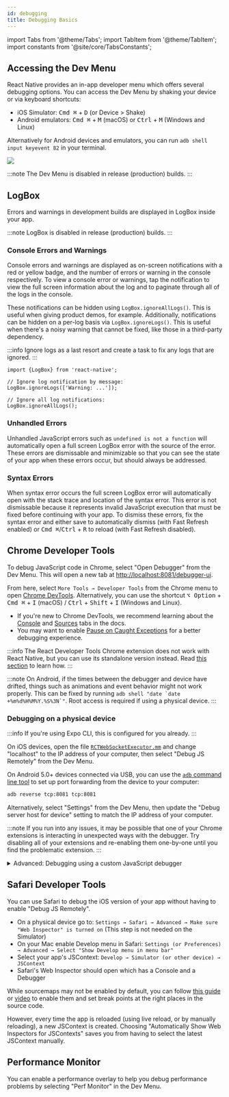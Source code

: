 ```yaml
---
id: debugging
title: Debugging Basics
---
```


import Tabs from '@theme/Tabs'; import TabItem from '@theme/TabItem'; import constants from '@site/core/TabsConstants';

## Accessing the Dev Menu

React Native provides an in-app developer menu which offers several debugging options. You can access the Dev Menu by shaking your device or via keyboard shortcuts:

- iOS Simulator: <kbd>Cmd ⌘</kbd> + <kbd>D</kbd> (or Device > Shake)
- Android emulators: <kbd>Cmd ⌘</kbd> + <kbd>M</kbd> (macOS) or <kbd>Ctrl</kbd> + <kbd>M</kbd> (Windows and Linux)

Alternatively for Android devices and emulators, you can run `adb shell input keyevent 82` in your terminal.

![](/docs/assets/DevMenu.png)

:::note
The Dev Menu is disabled in release (production) builds.
:::

## LogBox

Errors and warnings in development builds are displayed in LogBox inside your app.

:::note
LogBox is disabled in release (production) builds.
:::

### Console Errors and Warnings

Console errors and warnings are displayed as on-screen notifications with a red or yellow badge, and the number of errors or warning in the console respectively. To view a console error or warnings, tap the notification to view the full screen information about the log and to paginate through all of the logs in the console.

These notifications can be hidden using `LogBox.ignoreAllLogs()`. This is useful when giving product demos, for example. Additionally, notifications can be hidden on a per-log basis via `LogBox.ignoreLogs()`. This is useful when there's a noisy warning that cannot be fixed, like those in a third-party dependency.

:::info
Ignore logs as a last resort and create a task to fix any logs that are ignored.
:::

```tsx
import {LogBox} from 'react-native';

// Ignore log notification by message:
LogBox.ignoreLogs(['Warning: ...']);

// Ignore all log notifications:
LogBox.ignoreAllLogs();
```

### Unhandled Errors

Unhandled JavaScript errors such as `undefined is not a function` will automatically open a full screen LogBox error with the source of the error. These errors are dismissable and minimizable so that you can see the state of your app when these errors occur, but should always be addressed.

### Syntax Errors

When syntax error occurs the full screen LogBox error will automatically open with the stack trace and location of the syntax error. This error is not dismissable because it represents invalid JavaScript execution that must be fixed before continuing with your app. To dismiss these errors, fix the syntax error and either save to automatically dismiss (with Fast Refresh enabled) or <kbd>Cmd ⌘</kbd>/<kbd>Ctrl</kbd> + <kbd>R</kbd> to reload (with Fast Refresh disabled).

## Chrome Developer Tools

To debug JavaScript code in Chrome, select "Open Debugger" from the Dev Menu. This will open a new tab at [http://localhost:8081/debugger-ui](http://localhost:8081/debugger-ui).

From here, select `More Tools → Developer Tools` from the Chrome menu to open [Chrome DevTools](https://developer.chrome.com/devtools). Alternatively, you can use the shortcut <kbd>⌥ Option</kbd> + <kbd>Cmd ⌘</kbd> + <kbd>I</kbd> (macOS) / <kbd>Ctrl</kbd> + <kbd>Shift</kbd> + <kbd>I</kbd> (Windows and Linux).

- If you're new to Chrome DevTools, we recommend learning about the [Console](https://developer.chrome.com/docs/devtools/#console) and [Sources](https://developer.chrome.com/docs/devtools/#sources) tabs in the docs.
- You may want to enable [Pause on Caught Exceptions](https://developer.chrome.com/docs/devtools/javascript/breakpoints/#exceptions) for a better debugging experience.

:::info
The React Developer Tools Chrome extension does not work with React Native, but you can use its standalone version instead. Read [this section](debugging.md#react-developer-tools) to learn how.
:::

:::note
On Android, if the times between the debugger and device have drifted, things such as animations and event behavior might not work properly. This can be fixed by running `` adb shell "date `date +%m%d%H%M%Y.%S%3N`" ``. Root access is required if using a physical device.
:::

### Debugging on a physical device

:::info
If you're using Expo CLI, this is configured for you already.
:::

<Tabs groupId="platform" defaultValue={constants.defaultPlatform} values={constants.platforms} className="pill-tabs">
<TabItem value="ios">

On iOS devices, open the file [`RCTWebSocketExecutor.mm`](https://github.com/facebook/react-native/blob/master/packages/react-native/React/CoreModules/RCTWebSocketExecutor.mm) and change "localhost" to the IP address of your computer, then select "Debug JS Remotely" from the Dev Menu.

</TabItem>
<TabItem value="android">

On Android 5.0+ devices connected via USB, you can use the [`adb` command line tool](http://developer.android.com/tools/help/adb.html) to set up port forwarding from the device to your computer:

```sh
adb reverse tcp:8081 tcp:8081
```

Alternatively, select "Settings" from the Dev Menu, then update the "Debug server host for device" setting to match the IP address of your computer.

</TabItem>
</Tabs>

:::note
If you run into any issues, it may be possible that one of your Chrome extensions is interacting in unexpected ways with the debugger. Try disabling all of your extensions and re-enabling them one-by-one until you find the problematic extension.
:::

<details>
<summary>Advanced: Debugging using a custom JavaScript debugger</summary>

To use a custom JavaScript debugger in place of Chrome Developer Tools, set the `REACT_DEBUGGER` environment variable to a command that will start your custom debugger. You can then select "Open Debugger" from the Dev Menu to start debugging.

The debugger will receive a list of all project roots, separated by a space. For example, if you set `REACT_DEBUGGER="node /path/to/launchDebugger.js --port 2345 --type ReactNative"`, then the command `node /path/to/launchDebugger.js --port 2345 --type ReactNative /path/to/reactNative/app` will be used to start your debugger.

:::note
Custom debugger commands executed this way should be short-lived processes, and they shouldn't produce more than 200 kilobytes of output.
:::

</details>

## Safari Developer Tools

You can use Safari to debug the iOS version of your app without having to enable "Debug JS Remotely".

- On a physical device go to: `Settings → Safari → Advanced → Make sure "Web Inspector" is turned on` (This step is not needed on the Simulator)
- On your Mac enable Develop menu in Safari: `Settings (or Preferences) → Advanced → Select "Show Develop menu in menu bar"`
- Select your app's JSContext: `Develop → Simulator (or other device) → JSContext`
- Safari's Web Inspector should open which has a Console and a Debugger

While sourcemaps may not be enabled by default, you can follow [this guide](http://blog.nparashuram.com/2019/10/debugging-react-native-ios-apps-with.html) or [video](https://www.youtube.com/watch?v=GrGqIIz51k4) to enable them and set break points at the right places in the source code.

However, every time the app is reloaded (using live reload, or by manually reloading), a new JSContext is created. Choosing "Automatically Show Web Inspectors for JSContexts" saves you from having to select the latest JSContext manually.

## Performance Monitor

You can enable a performance overlay to help you debug performance problems by selecting "Perf Monitor" in the Dev Menu.
